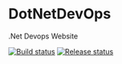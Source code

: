 # DotNetDevOps
.Net Devops Website

[![Build status](https://dev.azure.com/dotnet-devops/dotnetdevops/_apis/build/status/dotnetdevops%20CI%20PR)](https://dev.azure.com/dotnet-devops/dotnetdevops/_build/latest?definitionId=1)
[![Release status](https://vsrm.dev.azure.com/dotnet-devops/_apis/public/Release/badge/5addb7af-5b64-4966-adaa-292435b5361b/1/1)](https://dev.azure.com/dotnet-devops/dotnetdevops/_release?definitionId=1)




